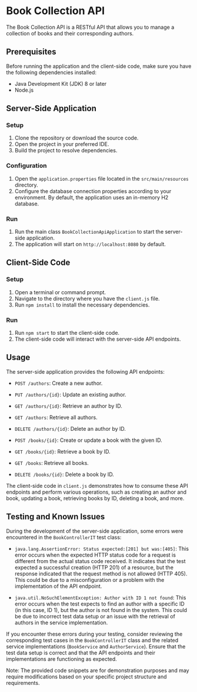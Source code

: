 # Book Collection API

The Book Collection API is a RESTful API that allows you to manage a collection of books and their corresponding authors.

## Prerequisites

Before running the application and the client-side code, make sure you have the following dependencies installed:

- Java Development Kit (JDK) 8 or later
- Node.js

## Server-Side Application

### Setup

1. Clone the repository or download the source code.
2. Open the project in your preferred IDE.
3. Build the project to resolve dependencies.

### Configuration

1. Open the `application.properties` file located in the `src/main/resources` directory.
2. Configure the database connection properties according to your environment. By default, the application uses an in-memory H2 database.

### Run

1. Run the main class `BookCollectionApiApplication` to start the server-side application.
2. The application will start on `http://localhost:8080` by default.

## Client-Side Code

### Setup

1. Open a terminal or command prompt.
2. Navigate to the directory where you have the `client.js` file.
3. Run `npm install` to install the necessary dependencies.

### Run

1. Run `npm start` to start the client-side code.
2. The client-side code will interact with the server-side API endpoints.

## Usage

The server-side application provides the following API endpoints:

- `POST /authors`: Create a new author.
- `PUT /authors/{id}`: Update an existing author.
- `GET /authors/{id}`: Retrieve an author by ID.
- `GET /authors`: Retrieve all authors.
- `DELETE /authors/{id}`: Delete an author by ID.

- `POST /books/{id}`: Create or update a book with the given ID.
- `GET /books/{id}`: Retrieve a book by ID.
- `GET /books`: Retrieve all books.
- `DELETE /books/{id}`: Delete a book by ID.

The client-side code in `client.js` demonstrates how to consume these API endpoints and perform various operations, such as creating an author and book, updating a book, retrieving books by ID, deleting a book, and more.

## Testing and Known Issues

During the development of the server-side application, some errors were encountered in the `BookControllerIT` test class:

- `java.lang.AssertionError: Status expected:[201] but was:[405]`: This error occurs when the expected HTTP status code for a request is different from the actual status code received. It indicates that the test expected a successful creation (HTTP 201) of a resource, but the response indicated that the request method is not allowed (HTTP 405). This could be due to a misconfiguration or a problem with the implementation of the API endpoint.

- `java.util.NoSuchElementException: Author with ID 1 not found`: This error occurs when the test expects to find an author with a specific ID (in this case, ID 1), but the author is not found in the system. This could be due to incorrect test data setup or an issue with the retrieval of authors in the service implementation.

If you encounter these errors during your testing, consider reviewing the corresponding test cases in the `BookControllerIT` class and the related service implementations (`BookService` and `AuthorService`). Ensure that the test data setup is correct and that the API endpoints and their implementations are functioning as expected.

Note: The provided code snippets are for demonstration purposes and may require modifications based on your specific project structure and requirements.
